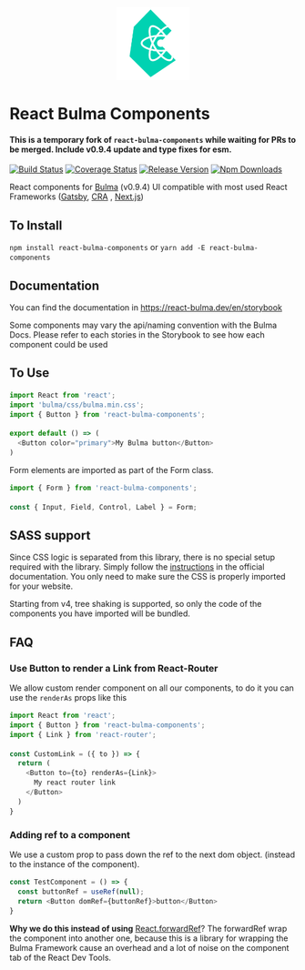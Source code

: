 <div style="text-align: center"><img src="https://raw.githubusercontent.com/couds/react-bulma-components/master/static/img.png" width="128" style="margin-top: 3px" /></div>

# React Bulma Components

#### This is a temporary fork of `react-bulma-components` while waiting for PRs to be merged. Include v0.9.4 update and type fixes for esm.

[![Build Status](https://travis-ci.org/couds/react-bulma-components.svg?branch=master)](https://travis-ci.org/couds/react-bulma-components)
[![Coverage Status](https://coveralls.io/repos/github/couds/react-bulma-components/badge.svg?branch=master)](https://coveralls.io/github/couds/react-bulma-components?branch=master)
[![Release Version](https://img.shields.io/github/release/couds/react-bulma-components.svg)](https://github.com/couds/react-bulma-components)
[![Npm Downloads](https://img.shields.io/npm/dm/react-bulma-components.svg)](https://www.npmjs.com/package/react-bulma-components)

React components for [Bulma](http://bulma.io/) (v0.9.4) UI compatible with most used React
Frameworks ([Gatsby](https://www.gatsbyjs.org/), [CRA](https://github.com/facebook/create-react-app)
, [Next.js](https://nextjs.org/))

## To Install


```npm install react-bulma-components``` or ```yarn add -E react-bulma-components```


## Documentation

You can find the documentation in https://react-bulma.dev/en/storybook

Some components may vary the api/naming convention with the Bulma Docs. Please refer to each stories in the Storybook to see how each component could be used

## To Use

```javascript
import React from 'react';
import 'bulma/css/bulma.min.css';
import { Button } from 'react-bulma-components';

export default () => (
  <Button color="primary">My Bulma button</Button>
)
```

Form elements are imported as part of the Form class.

```javascript
import { Form } from 'react-bulma-components';

const { Input, Field, Control, Label } = Form;
```

## SASS support

Since CSS logic is separated from this library, there is no special setup required with the library. Simply follow
the [instructions](https://bulma.io/documentation/overview/modular/) in the official documentation. You only need to
make sure the CSS is properly imported for your website.

Starting from v4, tree shaking is supported, so only the code of the components you have imported will be bundled.

## FAQ

### Use Button to render a Link from React-Router
We allow custom render component on all our components, to do it you can use the `renderAs` props like this

```javascript
import React from 'react';
import { Button } from 'react-bulma-components';
import { Link } from 'react-router';

const CustomLink = ({ to }) => {
  return (
    <Button to={to} renderAs={Link}>
      My react router link
    </Button>
  )
}

```


### Adding ref to a component
We use a custom prop to pass down the ref to the next dom object. (instead to the instance of the component).

```javascript
const TestComponent = () => {
  const buttonRef = useRef(null);
  return <Button domRef={buttonRef}>button</Button>
}
```

**Why we do this instead of using** [React.forwardRef](https://reactjs.org/docs/forwarding-refs.html)? The forwardRef wrap the component into another one, because this is a library for wrapping the Bulma Framework cause an overhead and a lot of noise on the component tab of the React Dev Tools.
